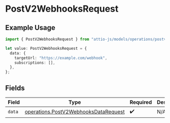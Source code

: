 # PostV2WebhooksRequest

## Example Usage

```typescript
import { PostV2WebhooksRequest } from "attio-js/models/operations/postv2webhooks.js";

let value: PostV2WebhooksRequest = {
  data: {
    targetUrl: "https://example.com/webhook",
    subscriptions: [],
  },
};
```

## Fields

| Field                                                                                        | Type                                                                                         | Required                                                                                     | Description                                                                                  |
| -------------------------------------------------------------------------------------------- | -------------------------------------------------------------------------------------------- | -------------------------------------------------------------------------------------------- | -------------------------------------------------------------------------------------------- |
| `data`                                                                                       | [operations.PostV2WebhooksDataRequest](../../models/operations/postv2webhooksdatarequest.md) | :heavy_check_mark:                                                                           | N/A                                                                                          |